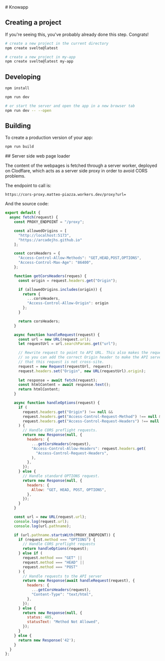 # Knowapp

## Creating a project

If you're seeing this, you've probably already done this step. Congrats!

```bash
# create a new project in the current directory
npm create svelte@latest

# create a new project in my-app
npm create svelte@latest my-app
```

## Developing

```bash
npm install 

npm run dev

# or start the server and open the app in a new browser tab
npm run dev -- --open
```

## Building

To create a production version of your app:

```bash
npm run build
```

## Server side web page loader

The content of the webpages is fetched through a server worker, deployed on Clodflare, which acts as a server side proxy in order to avoid CORS problems.

The endpoint to call is:

```https://cors-proxy.matteo-piazza.workers.dev/proxy?url=```

And the source code:

```js
export default {
  async fetch(request) {
    const PROXY_ENDPOINT = "/proxy";

    const allowedOrigins = [
      "http://localhost:5173",
      "https://arcadejhs.github.io"
    ];

    const corsHeaders = {
      "Access-Control-Allow-Methods": "GET,HEAD,POST,OPTIONS",
      "Access-Control-Max-Age": "86400",
    };

    function getCorsHeaders(reques) {
      const origin = request.headers.get("Origin");

      if (allowedOrigins.includes(origin)) {
        return {
          ...corsHeaders,
          "Access-Control-Allow-Origin": origin
        };
      }

      return corsHeaders;
    }

    async function handleRequest(request) {
      const url = new URL(request.url);
      let requestUrl = url.searchParams.get("url");

      // Rewrite request to point to API URL. This also makes the request mutable
      // so you can add the correct Origin header to make the API server think
      // that this request is not cross-site.
      request = new Request(requestUrl, request);
      request.headers.set("Origin", new URL(requestUrl).origin);
      
      let response = await fetch(request);
      const htmlContent = await response.text();
      return htmlContent;
    }

    async function handleOptions(request) {
      if (
        request.headers.get("Origin") !== null &&
        request.headers.get("Access-Control-Request-Method") !== null &&
        request.headers.get("Access-Control-Request-Headers") !== null
      ) {
        // Handle CORS preflight requests.
        return new Response(null, {
          headers: {
            ...getCorsHeaders(request),
            "Access-Control-Allow-Headers": request.headers.get(
              "Access-Control-Request-Headers",
            ),
          },
        });
      } else {
        // Handle standard OPTIONS request.
        return new Response(null, {
          headers: {
            Allow: "GET, HEAD, POST, OPTIONS",
          },
        });
      }
    }

    const url = new URL(request.url);
    console.log(request.url);
    console.log(url.pathname);

    if (url.pathname.startsWith(PROXY_ENDPOINT)) {
      if (request.method === "OPTIONS") {
        // Handle CORS preflight requests
        return handleOptions(request);
      } else if (
        request.method === "GET" ||
        request.method === "HEAD" ||
        request.method === "POST"
      ) {
        // Handle requests to the API server
        return new Response(await handleRequest(request), {
          headers: {
            ...getCorsHeaders(request),
            "Content-Type": "text/html",
          },
        });
      } else {
        return new Response(null, {
          status: 405,
          statusText: "Method Not Allowed",
        });
      }
    } else {
      return new Response('42');
    }
  }
};
```